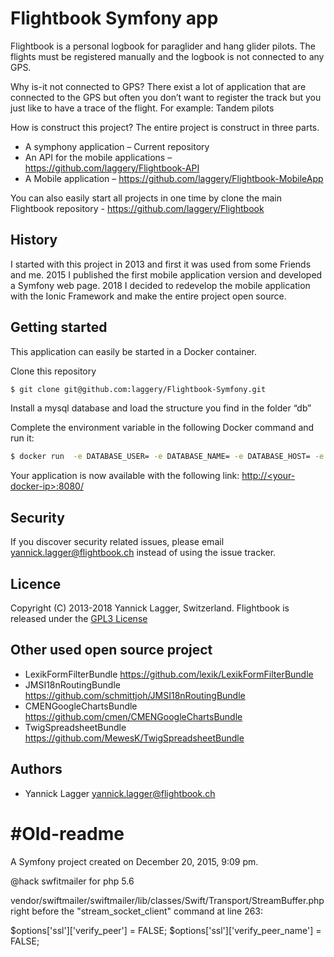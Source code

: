 # Flightbook Symfony app
Flightbook is a personal logbook for paraglider and hang glider pilots. The flights must be registered manually and the logbook is not connected to any GPS.

Why is-it not connected to GPS?
There exist a lot of application that are connected to the GPS but often you don’t want to register the track but you just like to have a trace of the flight. For example: Tandem pilots

How is construct this project?
The entire project is construct in three parts.
- A symphony application – Current repository  
- An API for the mobile applications – https://github.com/laggery/Flightbook-API
- A Mobile application – https://github.com/laggery/Flightbook-MobileApp

You can also easily start all projects in one time by clone the main Flightbook repository - https://github.com/laggery/Flightbook

## History
I started with this project in 2013 and first it was used from some Friends and me. 2015 I published the first mobile application version and developed a Symfony web page. 2018 I decided to redevelop the mobile application with the Ionic Framework and make the entire project open source.

## Getting started
This application can easily be started in a Docker container.

Clone this repository
```bash
$ git clone git@github.com:laggery/Flightbook-Symfony.git
```

Install a mysql database and load the structure you find in the folder “db”

Complete the environment variable in the following Docker command and run it:
```bash
$ docker run  -e DATABASE_USER= -e DATABASE_NAME= -e DATABASE_HOST= -e DATABASE_PORT= -e DATABASE_PASSWORD= -e MAILER_ENCRYPTION= -e MAILER_PORT= -e MAILER_AUTHMODE=login -e SECRET= -p 8080:80 laggery/flightbook-symfony:latest
```

Your application is now available with the following link:
[http://\<your-docker-ip>:8080/](http://<your-docker-ip>:8080/)

## Security
If you discover security related issues, please email yannick.lagger@flightbook.ch instead of using the issue tracker.

## Licence
Copyright (C) 2013-2018 Yannick Lagger, Switzerland.
Flightbook is released under the [GPL3 License](https://opensource.org/licenses/GPL-3.0)

## Other used open source project
- LexikFormFilterBundle https://github.com/lexik/LexikFormFilterBundle
- JMSI18nRoutingBundle https://github.com/schmittjoh/JMSI18nRoutingBundle
- CMENGoogleChartsBundle https://github.com/cmen/CMENGoogleChartsBundle
- TwigSpreadsheetBundle https://github.com/MewesK/TwigSpreadsheetBundle

## Authors
- Yannick Lagger yannick.lagger@flightbook.ch


#Old-readme
==========

A Symfony project created on December 20, 2015, 9:09 pm.

@hack 
swfitmailer for php 5.6

vendor/swiftmailer/swiftmailer/lib/classes/Swift/Transport/StreamBuffer.php right before the "stream_socket_client" command at line 263:

$options['ssl']['verify_peer'] = FALSE;
$options['ssl']['verify_peer_name'] = FALSE;
